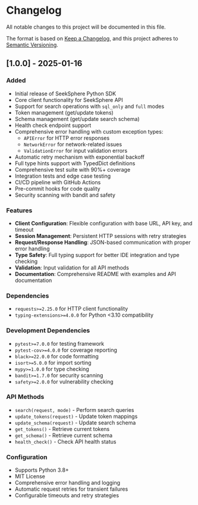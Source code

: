 # Changelog

All notable changes to this project will be documented in this file.

The format is based on [Keep a Changelog](https://keepachangelog.com/en/1.0.0/),
and this project adheres to [Semantic Versioning](https://semver.org/spec/v2.0.0.html).

## [1.0.0] - 2025-01-16

### Added
- Initial release of SeekSphere Python SDK
- Core client functionality for SeekSphere API
- Support for search operations with `sql_only` and `full` modes
- Token management (get/update tokens)
- Schema management (get/update search schema)
- Health check endpoint support
- Comprehensive error handling with custom exception types:
  - `APIError` for HTTP error responses
  - `NetworkError` for network-related issues
  - `ValidationError` for input validation errors
- Automatic retry mechanism with exponential backoff
- Full type hints support with TypedDict definitions
- Comprehensive test suite with 90%+ coverage
- Integration tests and edge case testing
- CI/CD pipeline with GitHub Actions
- Pre-commit hooks for code quality
- Security scanning with bandit and safety

### Features
- **Client Configuration**: Flexible configuration with base URL, API key, and timeout
- **Session Management**: Persistent HTTP sessions with retry strategies
- **Request/Response Handling**: JSON-based communication with proper error handling
- **Type Safety**: Full typing support for better IDE integration and type checking
- **Validation**: Input validation for all API methods
- **Documentation**: Comprehensive README with examples and API documentation

### Dependencies
- `requests>=2.25.0` for HTTP client functionality
- `typing-extensions>=4.0.0` for Python <3.10 compatibility

### Development Dependencies
- `pytest>=7.0.0` for testing framework
- `pytest-cov>=4.0.0` for coverage reporting
- `black>=22.0.0` for code formatting
- `isort>=5.0.0` for import sorting
- `mypy>=1.0.0` for type checking
- `bandit>=1.7.0` for security scanning
- `safety>=2.0.0` for vulnerability checking

### API Methods
- `search(request, mode)` - Perform search queries
- `update_tokens(request)` - Update token mappings
- `update_schema(request)` - Update search schema
- `get_tokens()` - Retrieve current tokens
- `get_schema()` - Retrieve current schema
- `health_check()` - Check API health status

### Configuration
- Supports Python 3.8+
- MIT License
- Comprehensive error handling and logging
- Automatic request retries for transient failures
- Configurable timeouts and retry strategies
